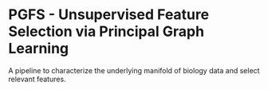 # PGFS - Unsupervised Feature Selection via Principal Graph Learning
A pipeline to characterize the underlying manifold of biology data and select relevant features.
